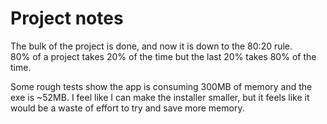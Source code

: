 # Project notes

The bulk of the project is done, and now it is down to the 80:20 rule.  
80% of a project takes 20% of the time but the last 20% takes 80% of the time.

Some rough tests show the app is consuming 300MB of memory and the exe is ~52MB. 
I feel like I can make the installer smaller, but it feels like it would be a waste of effort to try
and save more memory.




